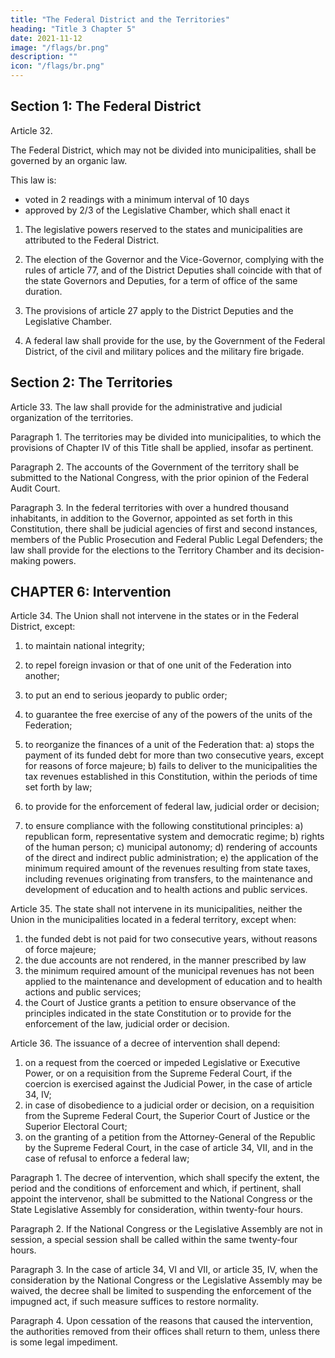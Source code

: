 ```yaml
---
title: "The Federal District and the Territories"
heading: "Title 3 Chapter 5"
date: 2021-11-12
image: "/flags/br.png"
description: ""
icon: "/flags/br.png"
---
```



## Section 1: The Federal District

Article 32. 

The Federal District, which may not be divided into municipalities, shall be governed by an organic law. 

This law is:
- voted in 2 readings with a minimum interval of 10 days
- approved by 2/3 of the Legislative Chamber, which shall enact it

1. The legislative powers reserved to the states and municipalities are attributed to the Federal District.

2. The election of the Governor and the Vice-Governor, complying with the rules of article 77, and of the District Deputies shall coincide with that of the state Governors and Deputies, for a term of office of the same duration.

3. The provisions of article 27 apply to the District Deputies and the Legislative Chamber.

4. A federal law shall provide for the use, by the Government of the Federal District, of the civil and military polices and the military fire brigade.


## Section 2: The Territories

Article 33. The law shall provide for the administrative and judicial organization of the territories.

Paragraph 1. The territories may be divided into municipalities, to which the provisions of Chapter IV of this Title shall be applied, insofar as pertinent.

Paragraph 2. The accounts of the Government of the territory shall be submitted to the National Congress, with the prior opinion of the Federal Audit Court.

Paragraph 3. In the federal territories with over a hundred thousand inhabitants, in addition to the Governor, appointed as set forth in this Constitution, there shall be judicial agencies of first and second instances, members of the Public Prosecution and Federal Public Legal Defenders; the law shall provide for the elections to the Territory Chamber and its decision-making powers.


## CHAPTER 6: Intervention

Article 34.  The Union shall not intervene in the states or in the Federal District, except:

1. to maintain national integrity;
2.  to repel foreign invasion or that of one unit of the Federation into another;
3.   to put an end to serious jeopardy to public order;
4. to guarantee the free exercise of any of the powers of the units of the Federation;
5. to reorganize the finances of a unit of the Federation that:
a) stops the payment of its funded debt for more than two consecutive years, except for reasons of force majeure;
b) fails to deliver to the municipalities the tax revenues established in this Constitution, within the periods of time set forth by law;

6.  to provide for the enforcement of federal law, judicial order or decision;
7.   to ensure compliance with the following constitutional principles:
a) republican form, representative system and democratic regime;
b) rights of the human person;
c) municipal autonomy;
d) rendering of accounts of the direct and indirect public administration;
e) the application of the minimum required amount of the revenues resulting from
state taxes, including revenues originating from transfers, to the maintenance
and development of education and to health actions and public services.


Article 35.  The state shall not intervene in its municipalities, neither the Union in the municipalities located in a federal territory, except when:
1. the funded debt is not paid for two consecutive years, without reasons of force majeure;
2.  the due accounts are not rendered, in the manner prescribed by law
3.   the minimum required amount of the municipal revenues has not been applied to the maintenance and development of education and to health actions and public services;
4. the Court of Justice grants a petition to ensure observance of the principles
indicated in the state Constitution or to provide for the enforcement of the law, judicial
order or decision.

Article 36. The issuance of a decree of intervention shall depend:

1. on a request from the coerced or impeded Legislative or Executive Power,
or on a requisition from the Supreme Federal Court, if the coercion is exercised against
the Judicial Power, in the case of article 34, IV;
2.  in case of disobedience to a judicial order or decision, on a requisition from
the Supreme Federal Court, the Superior Court of Justice or the Superior Electoral
Court;
3.   on the granting of a petition from the Attorney-General of the Republic by the Supreme Federal Court, in the case of article 34, VII, and in the case of refusal to enforce a federal law;

Paragraph 1. The decree of intervention, which shall specify the extent, the period and the conditions of enforcement and which, if pertinent, shall appoint the intervenor, shall be submitted to the National Congress or the State Legislative Assembly for consideration, within twenty-four hours.

Paragraph 2. If the National Congress or the Legislative Assembly are not in
session, a special session shall be called within the same twenty-four hours.

Paragraph 3. In the case of article 34, VI and VII, or article 35, IV, when the consideration by the National Congress or the Legislative Assembly may be waived, the decree shall be limited to suspending the enforcement of the impugned act, if such measure suffices to restore normality.

Paragraph 4. Upon cessation of the reasons that caused the intervention, the authorities removed from their offices shall return to them, unless there is some legal impediment.


